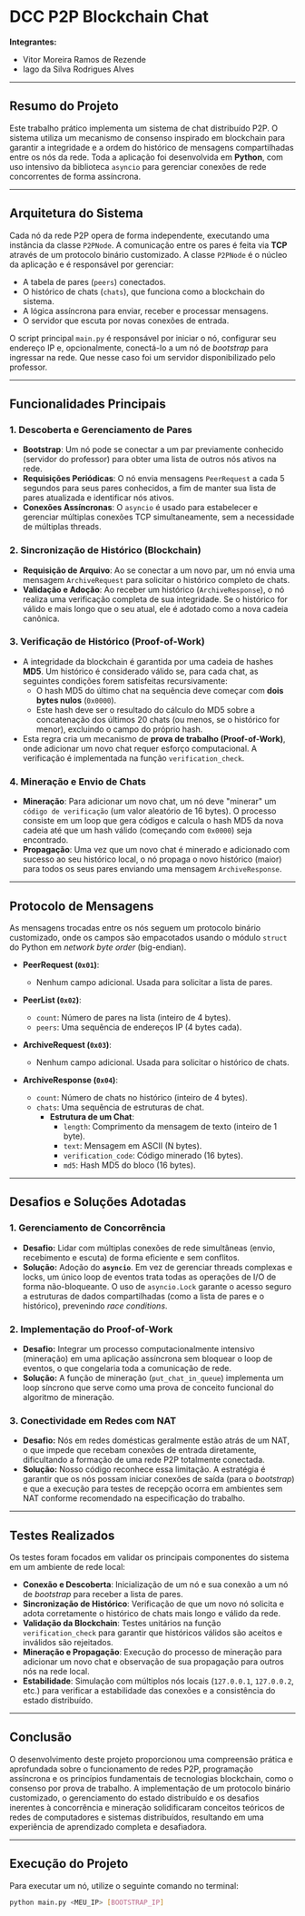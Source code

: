 # DCC P2P Blockchain Chat

**Integrantes:**
* Vitor Moreira Ramos de Rezende
* Iago da Silva Rodrigues Alves

---

## Resumo do Projeto
Este trabalho prático implementa um sistema de chat distribuído P2P. O sistema utiliza um mecanismo de consenso inspirado em blockchain para garantir a integridade e a ordem do histórico de mensagens compartilhadas entre os nós da rede. Toda a aplicação foi desenvolvida em **Python**, com uso intensivo da biblioteca `asyncio` para gerenciar conexões de rede concorrentes de forma assíncrona.

---

## Arquitetura do Sistema
Cada nó da rede P2P opera de forma independente, executando uma instância da classe `P2PNode`. A comunicação entre os pares é feita via **TCP** através de um protocolo binário customizado. A classe `P2PNode` é o núcleo da aplicação e é responsável por gerenciar:
* A tabela de pares (`peers`) conectados.
* O histórico de chats (`chats`), que funciona como a blockchain do sistema.
* A lógica assíncrona para enviar, receber e processar mensagens.
* O servidor que escuta por novas conexões de entrada.

O script principal `main.py` é responsável por iniciar o nó, configurar seu endereço IP e, opcionalmente, conectá-lo a um nó de *bootstrap* para ingressar na rede. Que nesse caso foi um servidor disponibilizado pelo professor.

---

## Funcionalidades Principais

### 1. Descoberta e Gerenciamento de Pares
- **Bootstrap**: Um nó pode se conectar a um par previamente conhecido (servidor do professor) para obter uma lista de outros nós ativos na rede.
- **Requisições Periódicas**: O nó envia mensagens `PeerRequest` a cada 5 segundos para seus pares conhecidos, a fim de manter sua lista de pares atualizada e identificar nós ativos.
- **Conexões Assíncronas**: O `asyncio` é usado para estabelecer e gerenciar múltiplas conexões TCP simultaneamente, sem a necessidade de múltiplas threads.

### 2. Sincronização de Histórico (Blockchain)
- **Requisição de Arquivo**: Ao se conectar a um novo par, um nó envia uma mensagem `ArchiveRequest` para solicitar o histórico completo de chats.
- **Validação e Adoção**: Ao receber um histórico (`ArchiveResponse`), o nó realiza uma verificação completa de sua integridade. Se o histórico for válido e mais longo que o seu atual, ele é adotado como a nova cadeia canônica.

### 3. Verificação de Histórico (Proof-of-Work)
- A integridade da blockchain é garantida por uma cadeia de hashes **MD5**. Um histórico é considerado válido se, para cada chat, as seguintes condições forem satisfeitas recursivamente:
    - O hash MD5 do último chat na sequência deve começar com **dois bytes nulos** (`0x0000`).
    - Este hash deve ser o resultado do cálculo do MD5 sobre a concatenação dos últimos 20 chats (ou menos, se o histórico for menor), excluindo o campo do próprio hash.
- Esta regra cria um mecanismo de **prova de trabalho (Proof-of-Work)**, onde adicionar um novo chat requer esforço computacional. A verificação é implementada na função `verification_check`.

### 4. Mineração e Envio de Chats
- **Mineração**: Para adicionar um novo chat, um nó deve "minerar" um `código de verificação` (um valor aleatório de 16 bytes). O processo consiste em um loop que gera códigos e calcula o hash MD5 da nova cadeia até que um hash válido (começando com `0x0000`) seja encontrado.
- **Propagação**: Uma vez que um novo chat é minerado e adicionado com sucesso ao seu histórico local, o nó propaga o novo histórico (maior) para todos os seus pares enviando uma mensagem `ArchiveResponse`.

---

## Protocolo de Mensagens
As mensagens trocadas entre os nós seguem um protocolo binário customizado, onde os campos são empacotados usando o módulo `struct` do Python em *network byte order* (big-endian).

* **PeerRequest (`0x01`)**:
    * Nenhum campo adicional. Usada para solicitar a lista de pares.

* **PeerList (`0x02`)**:
    * `count`: Número de pares na lista (inteiro de 4 bytes).
    * `peers`: Uma sequência de endereços IP (4 bytes cada).

* **ArchiveRequest (`0x03`)**:
    * Nenhum campo adicional. Usada para solicitar o histórico de chats.

* **ArchiveResponse (`0x04`)**:
    * `count`: Número de chats no histórico (inteiro de 4 bytes).
    * `chats`: Uma sequência de estruturas de chat.
        * **Estrutura de um Chat**:
            * `length`: Comprimento da mensagem de texto (inteiro de 1 byte).
            * `text`: Mensagem em ASCII (N bytes).
            * `verification_code`: Código minerado (16 bytes).
            * `md5`: Hash MD5 do bloco (16 bytes).

---

## Desafios e Soluções Adotadas

### 1. Gerenciamento de Concorrência
* **Desafio:** Lidar com múltiplas conexões de rede simultâneas (envio, recebimento e escuta) de forma eficiente e sem conflitos.
* **Solução:** Adoção do **`asyncio`**. Em vez de gerenciar threads complexas e locks, um único loop de eventos trata todas as operações de I/O de forma não-bloqueante. O uso de `asyncio.Lock` garante o acesso seguro a estruturas de dados compartilhadas (como a lista de pares e o histórico), prevenindo *race conditions*.

### 2. Implementação do Proof-of-Work
* **Desafio:** Integrar um processo computacionalmente intensivo (mineração) em uma aplicação assíncrona sem bloquear o loop de eventos, o que congelaria toda a comunicação de rede.
* **Solução:** A função de mineração (`put_chat_in_queue`) implementa um loop síncrono que serve como uma prova de conceito funcional do algoritmo de mineração.

### 3. Conectividade em Redes com NAT
* **Desafio:** Nós em redes domésticas geralmente estão atrás de um NAT, o que impede que recebam conexões de entrada diretamente, dificultando a formação de uma rede P2P totalmente conectada.
* **Solução:** Nosso código reconhece essa limitação. A estratégia é garantir que os nós possam iniciar conexões de saída (para o *bootstrap*) e que a execução para testes de recepção ocorra em ambientes sem NAT conforme recomendado na especificação do trabalho.

---

## Testes Realizados
Os testes foram focados em validar os principais componentes do sistema em um ambiente de rede local:
* **Conexão e Descoberta**: Inicialização de um nó e sua conexão a um nó de *bootstrap* para receber a lista de pares.
* **Sincronização de Histórico**: Verificação de que um novo nó solicita e adota corretamente o histórico de chats mais longo e válido da rede.
* **Validação da Blockchain**: Testes unitários na função `verification_check` para garantir que históricos válidos são aceitos e inválidos são rejeitados.
* **Mineração e Propagação**: Execução do processo de mineração para adicionar um novo chat e observação de sua propagação para outros nós na rede local.
* **Estabilidade**: Simulação com múltiplos nós locais (`127.0.0.1`, `127.0.0.2`, etc.) para verificar a estabilidade das conexões e a consistência do estado distribuído.

---

## Conclusão
O desenvolvimento deste projeto proporcionou uma compreensão prática e aprofundada sobre o funcionamento de redes P2P, programação assíncrona e os princípios fundamentais de tecnologias blockchain, como o consenso por prova de trabalho. A implementação de um protocolo binário customizado, o gerenciamento do estado distribuído e os desafios inerentes à concorrência e mineração solidificaram conceitos teóricos de redes de computadores e sistemas distribuídos, resultando em uma experiência de aprendizado completa e desafiadora.

---

## Execução do Projeto
Para executar um nó, utilize o seguinte comando no terminal:

```bash
python main.py <MEU_IP> [BOOTSTRAP_IP]